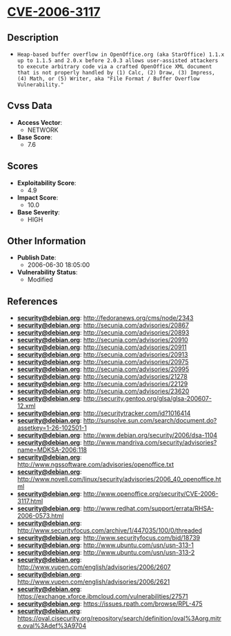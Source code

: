 
# [CVE-2006-3117](https://cve.mitre.org/cgi-bin/cvename.cgi?name=CVE-2006-3117)

## Description

- `Heap-based buffer overflow in OpenOffice.org (aka StarOffice) 1.1.x up to 1.1.5 and 2.0.x before 2.0.3 allows user-assisted attackers to execute arbitrary code via a crafted OpenOffice XML document that is not properly handled by (1) Calc, (2) Draw, (3) Impress, (4) Math, or (5) Writer, aka "File Format / Buffer Overflow Vulnerability."`

## Cvss Data

- **Access Vector**:
  - NETWORK
- **Base Score**:
  - 7.6

## Scores

- **Exploitability Score**:
  - 4.9
- **Impact Score**:
  - 10.0
- **Base Severity**:
  - HIGH

## Other Information

- **Publish Date**:
  - 2006-06-30 18:05:00
- **Vulnerability Status**:
  - Modified

## References

- **security@debian.org**: http://fedoranews.org/cms/node/2343
- **security@debian.org**: http://secunia.com/advisories/20867
- **security@debian.org**: http://secunia.com/advisories/20893
- **security@debian.org**: http://secunia.com/advisories/20910
- **security@debian.org**: http://secunia.com/advisories/20911
- **security@debian.org**: http://secunia.com/advisories/20913
- **security@debian.org**: http://secunia.com/advisories/20975
- **security@debian.org**: http://secunia.com/advisories/20995
- **security@debian.org**: http://secunia.com/advisories/21278
- **security@debian.org**: http://secunia.com/advisories/22129
- **security@debian.org**: http://secunia.com/advisories/23620
- **security@debian.org**: http://security.gentoo.org/glsa/glsa-200607-12.xml
- **security@debian.org**: http://securitytracker.com/id?1016414
- **security@debian.org**: http://sunsolve.sun.com/search/document.do?assetkey=1-26-102501-1
- **security@debian.org**: http://www.debian.org/security/2006/dsa-1104
- **security@debian.org**: http://www.mandriva.com/security/advisories?name=MDKSA-2006:118
- **security@debian.org**: http://www.ngssoftware.com/advisories/openoffice.txt
- **security@debian.org**: http://www.novell.com/linux/security/advisories/2006_40_openoffice.html
- **security@debian.org**: http://www.openoffice.org/security/CVE-2006-3117.html
- **security@debian.org**: http://www.redhat.com/support/errata/RHSA-2006-0573.html
- **security@debian.org**: http://www.securityfocus.com/archive/1/447035/100/0/threaded
- **security@debian.org**: http://www.securityfocus.com/bid/18739
- **security@debian.org**: http://www.ubuntu.com/usn/usn-313-1
- **security@debian.org**: http://www.ubuntu.com/usn/usn-313-2
- **security@debian.org**: http://www.vupen.com/english/advisories/2006/2607
- **security@debian.org**: http://www.vupen.com/english/advisories/2006/2621
- **security@debian.org**: https://exchange.xforce.ibmcloud.com/vulnerabilities/27571
- **security@debian.org**: https://issues.rpath.com/browse/RPL-475
- **security@debian.org**: https://oval.cisecurity.org/repository/search/definition/oval%3Aorg.mitre.oval%3Adef%3A9704
